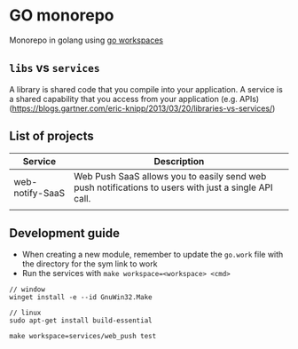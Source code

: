 # GO monorepo
Monorepo in golang using [go workspaces](https://go.dev/doc/tutorial/workspaces)

## `libs` vs `services`
A library is shared code that you compile into your application. A service is a shared capability that you access from your application (e.g. APIs) (https://blogs.gartner.com/eric-knipp/2013/03/20/libraries-vs-services/)

## List of projects
| Service         | Description                                                                                          |
|-----------------|------------------------------------------------------------------------------------------------------|
| web-notify-SaaS | Web Push SaaS allows you to easily send web push notifications to users with just a single API call. |
|                 |                                                                                                      |

## Development guide
- When creating a new module, remember to update the `go.work` file with the directory for the sym link to work
- Run the services with `make workspace=<workspace> <cmd>`
```
// window
winget install -e --id GnuWin32.Make

// linux
sudo apt-get install build-essential

make workspace=services/web_push test
```